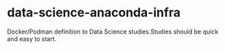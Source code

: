 # data-science-anaconda-infra
Docker/Podman definition to Data Science studies.Studies should be quick and easy to start.

